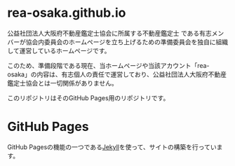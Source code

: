 # rea-osaka.github.io

公益社団法人大阪府不動産鑑定士協会に所属する不動産鑑定士
である有志メンバーが協会内委員会のホームページを立ち上げるための準備委員会を独自に組織して運営しているホームページです。

このため、準備段階である現在、当ホームページや当該アカウント「rea-osaka」の内容は、有志個人の責任で運営しており、公益社団法人大阪府不動産鑑定士協会とは一切関係がありません。

このリポジトリはそのGitHub Pages用のリポジトリです。


# GitHub Pages
GitHub Pagesの機能の一つである[Jekyll](https://jekyllrb.com/)を使って、サイトの構築を行っています。
